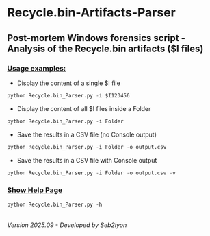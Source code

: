 # Recycle.bin-Artifacts-Parser
## Post-mortem Windows forensics script - Analysis of the Recycle.bin artifacts ($I files)

### <ins>Usage examples:</ins>

+ Display the content of a single $I file
```python 
python Recycle.bin_Parser.py -i $I123456
```
+ Display the content of all $I files inside a Folder
```python
python Recycle.bin_Parser.py -i Folder
```
+ Save the results in a CSV file (no Console output)
```python
python Recycle.bin_Parser.py -i Folder -o output.csv
```
+ Save the results in a CSV file with Console output
```python
python Recycle.bin_Parser.py -i Folder -o output.csv -v
```
### <ins>Show Help Page</ins>
```python
python Recycle.bin_Parser.py -h
```
\
*Version 2025.09 - Developed by Seb2lyon*
